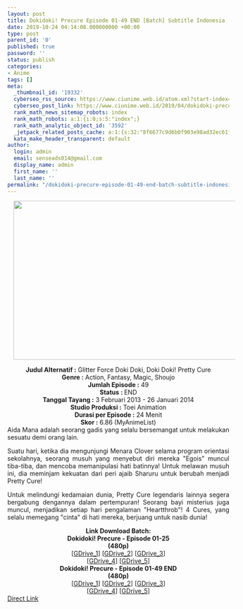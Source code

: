 ```yaml
---
layout: post
title: Dokidoki! Precure Episode 01-49 END [Batch] Subtitle Indonesia
date: 2019-10-24 04:14:08.000000000 +00:00
type: post
parent_id: '0'
published: true
password: ''
status: publish
categories:
- Anime
tags: []
meta:
  _thumbnail_id: '19332'
  cyberseo_rss_source: https://www.ciunime.web.id/atom.xml?start-index=2251&max-results=150
  cyberseo_post_link: https://www.ciunime.web.id/2019/04/dokidoki-precure-episode-01-49-end.html
  rank_math_news_sitemap_robots: index
  rank_math_robots: a:1:{i:0;s:5:"index";}
  rank_math_analytic_object_id: '3592'
  _jetpack_related_posts_cache: a:1:{s:32:"8f6677c9d6b0f903e98ad32ec61f8deb";a:2:{s:7:"expires";i:1642593066;s:7:"payload";a:0:{}}}
  kata_make_header_transparent: default
author:
  login: admin
  email: senseads014@gmail.com
  display_name: admin
  first_name: ''
  last_name: ''
permalink: "/dokidoki-precure-episode-01-49-end-batch-subtitle-indonesia/"
---
```

<div class="separator" style="clear: both; text-align: center;"><a href="https://2.bp.blogspot.com/-tTyKZy7-Gxg/XK7-mPUFcyI/AAAAAAAAOyI/LeBJzU7zfow0624zXFwBOV6vvDYJU-aHgCLcBGAs/s1600/Dokidoki%2521%2BPrecure.jpg" imageanchor="1" style="margin-left: 1em; margin-right: 1em;"><img border="0" data-original-height="720" data-original-width="1280" height="360" src="{{ site.baseurl }}/assets/2019/10/Dokidoki%2521%2BPrecure.jpg" width="640" /></a></div>
<p>
<div style="text-align: center;"><b>Judul</b><b><b> Alternatif</b> :</b> Glitter Force Doki Doki, Doki Doki! Pretty Cure</div>
<div style="text-align: center;"><b><b>Genre :</b></b> Action, Fantasy, Magic, Shoujo</div>
<div style="text-align: center;"><b>Jumlah Episode :</b> 49<br /><b>Status :&nbsp;</b>END<br /><b>Tanggal Tayang :</b> 3 Februari 2013 - 26 Januari 2014<br /><b>Studio Produksi :</b> Toei Animation<br /><b>Durasi per Episode :</b> 24 Menit</div>
<div style="text-align: center;"><b>Skor :</b> 6.86 (MyAnimeList)</div>
<div style="text-align: center;"></div>
<div style="text-align: justify;">Aida Mana adalah seorang gadis yang selalu bersemangat untuk melakukan sesuatu demi orang lain.</p>
<p>Suatu hari, ketika dia mengunjungi Menara Clover selama program orientasi sekolahnya, seorang musuh yang menyebut diri mereka "Egois" muncul tiba-tiba, dan mencoba memanipulasi hati batinnya! Untuk melawan musuh ini, dia meminjam kekuatan dari peri ajaib Sharuru untuk berubah menjadi Pretty Cure!</p>
<p>Untuk melindungi kedamaian dunia, Pretty Cure legendaris lainnya segera bergabung dengannya dalam pertempuran! Seorang bayi misterius juga muncul, menjadikan setiap hari pengalaman "Heartthrob"! 4 Cures, yang selalu memegang "cinta" di hati mereka, berjuang untuk nasib dunia!</p></div>
<div style="text-align: justify;"></div>
<div style="text-align: justify;"></div>
<div style="text-align: center;"><b>Link Download Batch:</b></div>
<div style="text-align: center;"><b>Dokidoki! Precure - Episode 01-25</b><br /><b>(480p)</b></div>
<div style="text-align: center;">[<a href="https://drive.google.com/uc?id=12FPBaORTENz4hP1xWkBiFbVlOB5DL-vj" target="_blank" rel="noopener">GDrive_1</a>] [<a href="https://drive.google.com/uc?id=1ANE8kXdTcLerGQ4omaOI_sCdhF1LoXif" target="_blank" rel="noopener">GDrive_2</a>] [<a href="https://drive.google.com/uc?id=1dLkN_e3Axl7fiL4N5jE8nuI-NUECuLaa" target="_blank" rel="noopener">GDrive_3</a>]<br />[<a href="https://drive.google.com/uc?id=12tUYJpt2IDT9lB8fx4HKe1TygXT2Yd-L" target="_blank" rel="noopener">GDrive_4</a>] [<a href="https://drive.google.com/uc?id=1Et3pmjpVu97U6rG27rVTqxp3PJVROTf0" target="_blank" rel="noopener">GDrive_5</a>]</div>
<div style="text-align: center;"><b>Dokidoki! Precure - Episode 01-49 END</b><br /><b>(480p)</b><br />[<a href="https://drive.google.com/uc?id=11LP65P6fZ5X-w9Dwif9lnYTEgdH3596N" target="_blank" rel="noopener">GDrive_1</a>] [<a href="https://drive.google.com/uc?id=16-XTGjM_JkIHhPrZtNzFQwITIfFHfWnk" target="_blank" rel="noopener">GDrive_2</a>] [<a href="https://drive.google.com/uc?id=1TEx3ND2qF6ERyOoIbkugvaj48GgSondG" target="_blank" rel="noopener">GDrive_3</a>]<br />[<a href="https://drive.google.com/uc?id=1U4IN7NehpUf_l6MeQMg-rxfo5mj6-8pF" target="_blank" rel="noopener">GDrive_4</a>] [<a href="https://drive.google.com/uc?id=1lbTk_UGLtRLDFCo9iHlp0UX-AIFRe7ME" target="_blank" rel="noopener">GDrive_5</a>]</div>
<link rel="stylesheet" href="https://cdnjs.cloudflare.com/ajax/libs/font-awesome/4.7.0/css/font-awesome.min.css" />
<div class="divbtn"> <a href="https://handymansurrender.com/fihup8buzv?key=94550f7ce39444073321dde3b8782f97" class="btn"><i class="fa fa-download"></i> Direct Link</a> </div>
